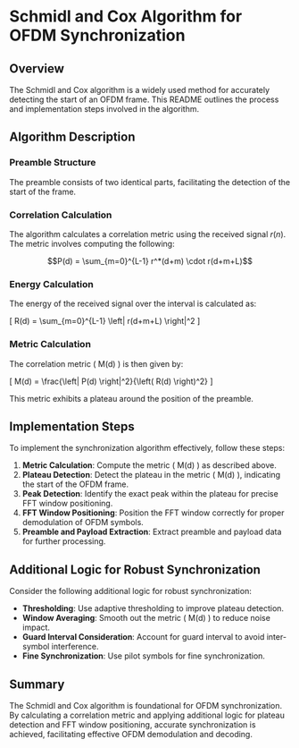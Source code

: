 # Schmidl and Cox Algorithm for OFDM Synchronization

## Overview

The Schmidl and Cox algorithm is a widely used method for accurately detecting the start of an OFDM frame. This README outlines the process and implementation steps involved in the algorithm.

## Algorithm Description

### Preamble Structure

The preamble consists of two identical parts, facilitating the detection of the start of the frame.

### Correlation Calculation

The algorithm calculates a correlation metric using the received signal $r(n)$. The metric involves computing the following:

$$P(d) = \sum_{m=0}^{L-1} r^*(d+m) \cdot r(d+m+L)$$

### Energy Calculation

The energy of the received signal over the interval is calculated as:

\[ R(d) = \sum_{m=0}^{L-1} \left| r(d+m+L) \right|^2 \]

### Metric Calculation

The correlation metric \( M(d) \) is then given by:

\[ M(d) = \frac{\left| P(d) \right|^2}{\left( R(d) \right)^2} \]

This metric exhibits a plateau around the position of the preamble.

## Implementation Steps

To implement the synchronization algorithm effectively, follow these steps:

1. **Metric Calculation**: Compute the metric \( M(d) \) as described above.
2. **Plateau Detection**: Detect the plateau in the metric \( M(d) \), indicating the start of the OFDM frame.
3. **Peak Detection**: Identify the exact peak within the plateau for precise FFT window positioning.
4. **FFT Window Positioning**: Position the FFT window correctly for proper demodulation of OFDM symbols.
5. **Preamble and Payload Extraction**: Extract preamble and payload data for further processing.

## Additional Logic for Robust Synchronization

Consider the following additional logic for robust synchronization:

- **Thresholding**: Use adaptive thresholding to improve plateau detection.
- **Window Averaging**: Smooth out the metric \( M(d) \) to reduce noise impact.
- **Guard Interval Consideration**: Account for guard interval to avoid inter-symbol interference.
- **Fine Synchronization**: Use pilot symbols for fine synchronization.

## Summary

The Schmidl and Cox algorithm is foundational for OFDM synchronization. By calculating a correlation metric and applying additional logic for plateau detection and FFT window positioning, accurate synchronization is achieved, facilitating effective OFDM demodulation and decoding.
